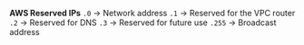 **AWS Reserved IPs**
`.0` → Network address
`.1` → Reserved for the VPC router
`.2` → Reserved for DNS
`.3` → Reserved for future use
`.255` → Broadcast address
